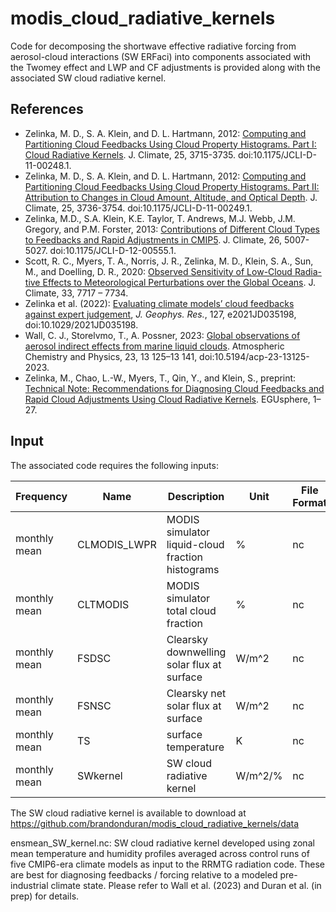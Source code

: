 # modis_cloud_radiative_kernels

Code for decomposing the shortwave effective radiative forcing from aerosol-cloud interactions (SW ERFaci) into components associated with the Twomey effect and LWP and CF adjustments is provided along with the associated SW cloud radiative kernel. 

## References 
- Zelinka, M. D., S. A. Klein, and D. L. Hartmann, 2012: [Computing and Partitioning Cloud Feedbacks Using 
    Cloud Property Histograms. Part I: Cloud Radiative Kernels](http://journals.ametsoc.org/doi/abs/10.1175/JCLI-D-11-00248.1). J. Climate, 25, 3715-3735. 
    doi:10.1175/JCLI-D-11-00248.1.
- Zelinka, M. D., S. A. Klein, and D. L. Hartmann, 2012: [Computing and Partitioning Cloud Feedbacks Using 
    Cloud Property Histograms. Part II: Attribution to Changes in Cloud Amount, Altitude, and Optical Depth](http://journals.ametsoc.org/doi/abs/10.1175/JCLI-D-11-00249.1). 
    J. Climate, 25, 3736-3754. doi:10.1175/JCLI-D-11-00249.1.
- Zelinka, M.D., S.A. Klein, K.E. Taylor, T. Andrews, M.J. Webb, J.M. Gregory, and P.M. Forster, 2013: 
    [Contributions of Different Cloud Types to Feedbacks and Rapid Adjustments in CMIP5](http://journals.ametsoc.org/doi/abs/10.1175/JCLI-D-12-00555.1). 
    J. Climate, 26, 5007-5027. doi:10.1175/JCLI-D-12-00555.1.
- Scott, R. C., Myers, T. A., Norris, J. R., Zelinka, M. D., Klein, S. A., Sun, M., and Doelling, D. R., 2020: [Observed Sensitivity of Low-Cloud Radia-
tive Effects to Meteorological Perturbations over the Global Oceans](https://journals.ametsoc.org/view/journals/clim/33/18/jcliD191028.xml). J. Climate, 33, 7717 – 7734.
- Zelinka et al. (2022): [Evaluating climate models’ cloud feedbacks against expert judgement](https://agupubs.onlinelibrary.wiley.com/doi/full/10.1029/2021JD035198), _J. Geophys. Res._, 127, e2021JD035198, doi:10.1029/2021JD035198.
- Wall, C. J., Storelvmo, T., A. Possner, 2023: [Global observations of aerosol indirect effects from marine liquid clouds](https://acp.copernicus.org/articles/23/13125/2023/). Atmospheric Chemistry and Physics, 23, 13 125–13 141, doi:10.5194/acp-23-13125-2023.
- Zelinka, M., Chao, L.-W., Myers, T., Qin, Y., and Klein, S., preprint: [Technical Note: Recommendations for Diagnosing Cloud Feedbacks and Rapid
Cloud Adjustments Using Cloud Radiative Kernels](https://egusphere.copernicus.org/preprints/2024/egusphere-2024-2782/). EGUsphere, 1–27.
## Input


The associated code requires the following inputs:

| Frequency | Name | Description | Unit | File Format |
|-----------|------|-------------|------|-------------|
| monthly mean | CLMODIS_LWPR | MODIS simulator liquid-cloud fraction histograms | % | nc |
| monthly mean | CLTMODIS | MODIS simulator total cloud fraction | % | nc |
| monthly mean | FSDSC | Clearsky downwelling solar flux at surface | W/m^2 | nc |
| monthly mean | FSNSC | Clearsky net solar flux at surface | W/m^2 | nc |
| monthly mean | TS     | surface temperature | K     | nc            |
| monthly mean | SWkernel | SW cloud radiative kernel | W/m^2/% | nc |

The SW cloud radiative kernel is available to download at https://github.com/brandonduran/modis_cloud_radiative_kernels/data

ensmean_SW_kernel.nc: SW cloud radiative kernel developed using zonal mean temperature and humidity profiles averaged across control runs of five CMIP6-era climate models as input to the RRMTG radiation code. These are best for diagnosing feedbacks / forcing relative to a modeled pre-industrial climate state. Please refer to Wall et al. (2023) and Duran et al. (in prep) for details.
